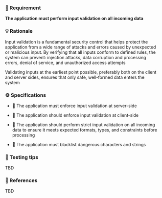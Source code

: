 ### 📌 Requirement
**The application must perform input validation on all incoming data**


### 💡 Rationale 

Input validation is a fundamental security control that helps protect the application from a wide range of attacks and errors caused by unexpected or malicious input. By verifying that all inputs conform to defined rules, the system can prevent: injection attacks, data corruption and processing errors, denial of service, and unauthorized access attempts

Validating inputs at the earliest point possible, preferably both on the client and server sides, ensures that only safe, well-formed data enters the system


### ⚙️ Specifications 

- 📘 The application must enforce input validation at server-side 

- 📘 The application should enforce input validation at client-side 

- 📘 The application should perform strict input validation on all incoming data to ensure it meets expected formats, types, and constraints before processing

- 📘 The application must blacklist dangerous characters and strings



### 🧪 Testing tips 

TBD


### 🔗 References 

TBD
